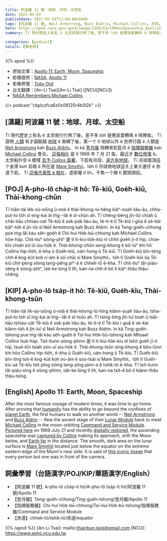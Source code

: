 ```yaml
---
title: 阿波羅 11 號：地球、月球、太空船
date: 2021-05-03
publishdate: 2021-05-03T12:00:00+0800
tags: [阿波羅 11 號, Neil Armstrong, Buzz Aldrin, Michael Collins, 月球, 太空船]
hero: https://apod.nasa.gov/apod/image/2105/EarthMoonSpaceship_Apollo11Ord_960.jpg
summary: Tī 現代歷史上有名 ê 太空旅程行煞了後，差不多 to̍h 是應該愛轉來 ê 時陣矣。

categories: [podcast]
vocals: [蔡老師]
---
```


{{% apod %}}

- 原始文章：[Apollo 11: Earth, Moon, Spaceship](https://apod.nasa.gov/apod/ap210503.html)
- 影像提供：[NASA](https://www.nasa.gov/), [Apollo 11](https://www.nasa.gov/mission_pages/apollo/missions/apollo11.html)
- 影像修復：[Toby Ord](http://www.tobyord.com/earth)
- 台文翻譯：[An-Li Tsai][An-Li Tsai] ([NCU][NCU])
- [NASA Remembers Michael Collins](https://www.nasa.gov/michael-collins)

{{< podcast "ckplczfca6z0x08125r4b0l2k" >}}

## [漢羅] 阿波羅 11 號：地球、月球、太空船

Tī 現代歷史上有名 ê 太空旅行行煞了後，差不多 to̍h 是應該愛轉來 ê 時陣矣。
Tī 證明 [人類][humanity] 有才調超越 [地球][planet Earth]  ê 束縛了後，第一个 tī 地球以外 ê 世界行踏 ê 人類是 [Neil Armstrong][Neil Armstrong] kah [Buzz Aldrin][Buzz Aldrin]。
In kā [登月艙][Lunar Module] 飛轉來到踅月 ê [指揮服務艙][Command and Service Module] kah [Michael Collins][Michael Collins] 會合。
[這張相片][Pictured here] 是 tī 1969 年 7 月 21 翕，最近才 [數位修復][digitally restored] ê。
太空船升空 ê 模樣 [去予 Collins 翕著][captured by Collins]，下跤有月球，[遠方有地球][Earth far]。
Tī 月球面頂這个金滑 koh 烏暗 ê 所在是 [Mare Smythii][Mare Smythii]，to̍h tī 月球倚地球這爿上東爿邊仔 ê 赤道下跤。
Tī [這張代表性 ê 相片][this iconic image]，逐家攏 tī lih，干焦一个無 tī 鏡頭頭前。


## [POJ] A-pho-lô cha̍p-it hō: Tē-kiû, Goe̍h-kiû, Thài-khong-chûn

Tī hiān-tāi le̍k-sú-siōng ū-miâ ê thài-khong-lú-hêng kiâⁿ-soah liáu-āu, chha-put-to to̍h sī eng-kai ài tńg--lâi ê sî-chūn ah.
Tī chèng-bêng jîn-lūi chiah ū châi-tiāu chhiau-oa̍t Tē-kiû ê sok-pa̍k liáu-āu, tē-it-ê tī Tē-kiû ì-gōa ê sè-kài kiâⁿ-ta̍h ê jîn-lūi sī Neil Armstrong kah Buzz Aldrin.
In kā Teng-goe̍h-chhong poe tńg-lâi kàu se̍h-goe̍h ê Chí-hui Ho̍k-bū-chhong kah Michael Collins hōe-ha̍p.
Chit-tiuⁿ siòng-phìⁿ 是 tī i̍t-kiú-lio̍k-kiú nî chhit goe̍h jī-it hip, chòe-kīn chiah só͘-ūi siu-ho̍k ê.
Thài-khong-chûn seng-khong ê bô͘-iūⁿ khì hō͘ Collins hip-tio̍h, ē-kha ū Goe̍h-kiû, oán-hong ū Tē-kiû.
Tī Goe̍h-kiû bīn-téng chit-ê kng-ku̍t koh o͘-àm ê só͘-chāi sī Mare Smythii，to̍h tī Goe̍h-kiû óa Tē-kiû chit-pêng siōng tang-pêng piⁿ-á ê chhek-tō ē-kha.
Tī chit-tiuⁿ tāi-piáu-sèng ê siòng-phìⁿ, ta̍k-ke lóng tī lih, kan-na chi̍t-ê bô tī kiàⁿ-thâu thâu-chêng.

## [KIP] A-pho-lô tsa̍p-it hō: Tē-kiû, Gue̍h-kîu, Thài-khong-tsûn

Tī hiān-tāi li̍k-sú-siōng ū-miâ ê thài-khong-lú-hîng kiânn-suah liáu-āu, tsha-put-to to̍h sī ing-kai ài tńg--lâi ê sî-tsūn ah.
Tī tsìng-bîng jîn-luī tsiah ū tsâi-tiāu tshiau-ua̍t Tē-kiû ê sok-pa̍k liáu-āu, tē-it-ê tī Tē-kîu ì-guā ê sè-kài kiânn-ta̍h ê jîn-luī sī Neil Armstrong kah Buzz Aldrin.
In kā Ting-gue̍h-tshong pue tńg-lâi kàu se̍h-gue̍h ê Tsí-hui Ho̍k-bū-tshong kah Mitsael Collins huē-ha̍p.
Tsit-tiunn siòng-phìnn 是 tī i̍t-kiú-lio̍k-kíu nî tshit gue̍h jī-it hip, tsuè-kīn tsiah sóo-uī siu-ho̍k ê.
Thài-khong-tsûn sing-khong ê bôo-iūnn khì hōo Collins hip-tio̍h, ē-kha ū Gue̍h-kiû, uán-hong ū Tē-kîu.
Tī Gue̍h-kiû bīn-tíng tsit-ê kng-ku̍t koh oo-àm ê sóo-tsāi sī Mare Smythii，to̍h tī Gue̍h-kîu uá Tē-kîu tsit-pîng siōng tang-pîng pinn-á ê tshik-tō ē-kha.
Tī tsit-tiunn tāi-piáu-sìng ê siòng-phìnn, ta̍k-ke lóng tī lih, kan-na tsi̍t-ê bô tī kiànn-thâu thâu-tsîng.


## [English] Apollo 11: Earth, Moon, Spaceship
After the most famous voyage of modern times, it was time to go home. After proving that [humanity][humanity] has the ability to go beyond the confines of [planet Earth][planet Earth], the first humans to walk on another world -- [Neil Armstrong][Neil Armstrong] and [Buzz Aldrin][Buzz Aldrin] -- flew the ascent stage of their [Lunar Module][Lunar Module] back to meet [Michael Collins][Michael Collins] in the moon-orbiting [Command and Service Module][Command and Service Module]. [Pictured here][Pictured here] on 1969 July 21 and recently [digitally restored][digitally restored], the ascending spaceship was [captured by Collins][captured by Collins] making its approach, with the Moon below, and [Earth far][Earth far] in the distance. The smooth, dark area on the lunar surface is [Mare Smythii][Mare Smythii] located just below the equator on the extreme eastern edge of the Moon's near side. It is said of [this iconic image][this iconic image] that every person but one was in front of the camera.

## 詞彙學習（台語漢字/POJ/KIP/華語漢字/English）

- 【阿波羅 11 號】A-pho-lô cha̍p-it hō/A-pho-lô tsa̍p-it hō/阿波羅 11 號/Apollo 11
- 【登月艙】Teng-goe̍h-chhong/Ting-gue̍h-tshong/登月艙/Apollo 11
- 【指揮服務艙】Chí-hui Ho̍k-bū-chhong/Tsí-hui Ho̍k-bū-tshong/指揮服務艙/Command and Service Module
- 【赤道】chhek-tō/tshik-tō/赤道/equator


{{% /apod %}}
[An-Li Tsai]: mailto:thianbun.taigi@gmail.com
[NCU]: https://www.astro.ncu.edu.tw

[copyright]: https://apod.nasa.gov/apod/fap/lib/about_apod.html#srapply

[humanity]:https://apod.nasa.gov/apod/ap200614.html
[planet Earth]:https://apod.nasa.gov/apod/ap070325.html
[Neil Armstrong]:https://www.nasa.gov/centers/glenn/about/bios/neilabio.html
[Buzz Aldrin]:https://er.jsc.nasa.gov/seh/aldrin.htm
[Lunar Module]:https://en.wikipedia.org/wiki/Apollo_Lunar_Module
[Michael Collins]:https://www.nasa.gov/michael-collins
[Command and Service Module]:https://en.wikipedia.org/wiki/Apollo_Command/Service_Module
[Pictured here]:https://eol.jsc.nasa.gov/SearchPhotos/photo.pl?mission=AS11&roll=44&frame=6642
[digitally restored]:http://www.tobyord.com/earth
[captured by Collins]:https://apod.nasa.gov/apod/ap190713.html
[Earth far]:https://apod.nasa.gov/apod/ap181224.html
[Mare Smythii]:https://en.wikipedia.org/wiki/Mare_Smythii
[this iconic image]:https://apod.nasa.gov/apod/ap090719.html
